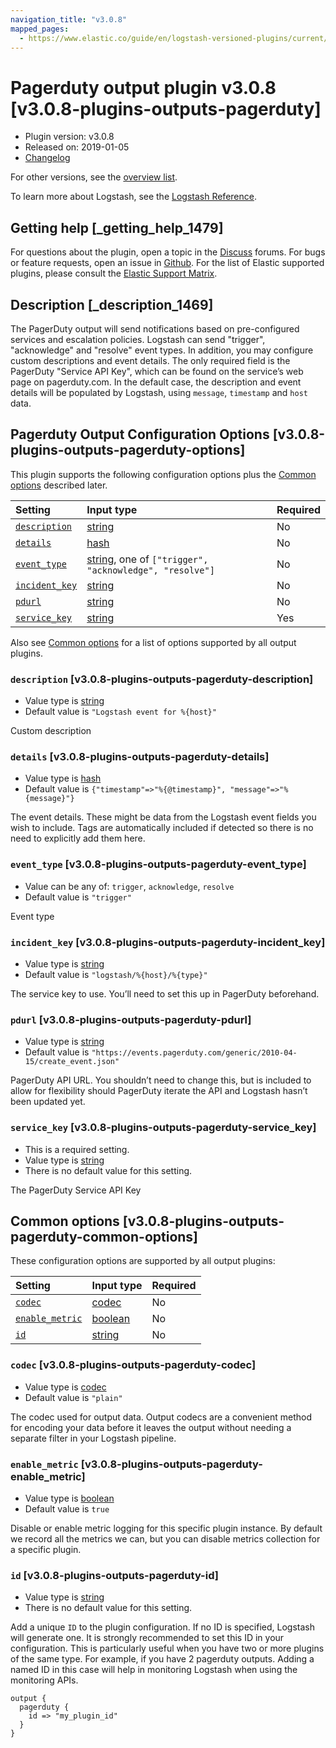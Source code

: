 ```yaml
---
navigation_title: "v3.0.8"
mapped_pages:
  - https://www.elastic.co/guide/en/logstash-versioned-plugins/current/v3.0.8-plugins-outputs-pagerduty.html
---
```


# Pagerduty output plugin v3.0.8 [v3.0.8-plugins-outputs-pagerduty]

* Plugin version: v3.0.8
* Released on: 2019-01-05
* [Changelog](https://github.com/logstash-plugins/logstash-output-pagerduty/blob/v3.0.8/CHANGELOG.md)

For other versions, see the [overview list](output-pagerduty-index.md).

To learn more about Logstash, see the [Logstash Reference](https://www.elastic.co/guide/en/logstash/current/index.html).

## Getting help [_getting_help_1479]

For questions about the plugin, open a topic in the [Discuss](http://discuss.elastic.co) forums. For bugs or feature requests, open an issue in [Github](https://github.com/logstash-plugins/logstash-output-pagerduty). For the list of Elastic supported plugins, please consult the [Elastic Support Matrix](https://www.elastic.co/support/matrix#matrix_logstash_plugins).

## Description [_description_1469]

The PagerDuty output will send notifications based on pre-configured services and escalation policies. Logstash can send "trigger", "acknowledge" and "resolve" event types. In addition, you may configure custom descriptions and event details. The only required field is the PagerDuty "Service API Key", which can be found on the service’s web page on pagerduty.com. In the default case, the description and event details will be populated by Logstash, using `message`, `timestamp` and `host` data.

## Pagerduty Output Configuration Options [v3.0.8-plugins-outputs-pagerduty-options]

This plugin supports the following configuration options plus the [Common options](v3-0-8-plugins-outputs-pagerduty.md#v3.0.8-plugins-outputs-pagerduty-common-options) described later.

| Setting | Input type | Required |
| :- | :- | :- |
| [`description`](v3-0-8-plugins-outputs-pagerduty.md#v3.0.8-plugins-outputs-pagerduty-description) | [string](/lsr/value-types.md#string) | No |
| [`details`](v3-0-8-plugins-outputs-pagerduty.md#v3.0.8-plugins-outputs-pagerduty-details) | [hash](/lsr/value-types.md#hash) | No |
| [`event_type`](v3-0-8-plugins-outputs-pagerduty.md#v3.0.8-plugins-outputs-pagerduty-event_type) | [string](/lsr/value-types.md#string), one of `["trigger", "acknowledge", "resolve"]` | No |
| [`incident_key`](v3-0-8-plugins-outputs-pagerduty.md#v3.0.8-plugins-outputs-pagerduty-incident_key) | [string](/lsr/value-types.md#string) | No |
| [`pdurl`](v3-0-8-plugins-outputs-pagerduty.md#v3.0.8-plugins-outputs-pagerduty-pdurl) | [string](/lsr/value-types.md#string) | No |
| [`service_key`](v3-0-8-plugins-outputs-pagerduty.md#v3.0.8-plugins-outputs-pagerduty-service_key) | [string](/lsr/value-types.md#string) | Yes |

Also see [Common options](v3-0-8-plugins-outputs-pagerduty.md#v3.0.8-plugins-outputs-pagerduty-common-options) for a list of options supported by all output plugins.

### `description` [v3.0.8-plugins-outputs-pagerduty-description]

* Value type is [string](/lsr/value-types.md#string)
* Default value is `"Logstash event for %{host}"`

Custom description

### `details` [v3.0.8-plugins-outputs-pagerduty-details]

* Value type is [hash](/lsr/value-types.md#hash)
* Default value is `{"timestamp"=>"%{@timestamp}", "message"=>"%{message}"}`

The event details. These might be data from the Logstash event fields you wish to include. Tags are automatically included if detected so there is no need to explicitly add them here.

### `event_type` [v3.0.8-plugins-outputs-pagerduty-event_type]

* Value can be any of: `trigger`, `acknowledge`, `resolve`
* Default value is `"trigger"`

Event type

### `incident_key` [v3.0.8-plugins-outputs-pagerduty-incident_key]

* Value type is [string](/lsr/value-types.md#string)
* Default value is `"logstash/%{host}/%{type}"`

The service key to use. You’ll need to set this up in PagerDuty beforehand.

### `pdurl` [v3.0.8-plugins-outputs-pagerduty-pdurl]

* Value type is [string](/lsr/value-types.md#string)
* Default value is `"https://events.pagerduty.com/generic/2010-04-15/create_event.json"`

PagerDuty API URL. You shouldn’t need to change this, but is included to allow for flexibility should PagerDuty iterate the API and Logstash hasn’t been updated yet.

### `service_key` [v3.0.8-plugins-outputs-pagerduty-service_key]

* This is a required setting.
* Value type is [string](/lsr/value-types.md#string)
* There is no default value for this setting.

The PagerDuty Service API Key

## Common options [v3.0.8-plugins-outputs-pagerduty-common-options]

These configuration options are supported by all output plugins:

| Setting | Input type | Required |
| :- | :- | :- |
| [`codec`](v3-0-8-plugins-outputs-pagerduty.md#v3.0.8-plugins-outputs-pagerduty-codec) | [codec](/lsr/value-types.md#codec) | No |
| [`enable_metric`](v3-0-8-plugins-outputs-pagerduty.md#v3.0.8-plugins-outputs-pagerduty-enable_metric) | [boolean](/lsr/value-types.md#boolean) | No |
| [`id`](v3-0-8-plugins-outputs-pagerduty.md#v3.0.8-plugins-outputs-pagerduty-id) | [string](/lsr/value-types.md#string) | No |

### `codec` [v3.0.8-plugins-outputs-pagerduty-codec]

* Value type is [codec](/lsr/value-types.md#codec)
* Default value is `"plain"`

The codec used for output data. Output codecs are a convenient method for encoding your data before it leaves the output without needing a separate filter in your Logstash pipeline.

### `enable_metric` [v3.0.8-plugins-outputs-pagerduty-enable_metric]

* Value type is [boolean](/lsr/value-types.md#boolean)
* Default value is `true`

Disable or enable metric logging for this specific plugin instance. By default we record all the metrics we can, but you can disable metrics collection for a specific plugin.

### `id` [v3.0.8-plugins-outputs-pagerduty-id]

* Value type is [string](/lsr/value-types.md#string)
* There is no default value for this setting.

Add a unique `ID` to the plugin configuration. If no ID is specified, Logstash will generate one. It is strongly recommended to set this ID in your configuration. This is particularly useful when you have two or more plugins of the same type. For example, if you have 2 pagerduty outputs. Adding a named ID in this case will help in monitoring Logstash when using the monitoring APIs.

```
output {
  pagerduty {
    id => "my_plugin_id"
  }
}
```
